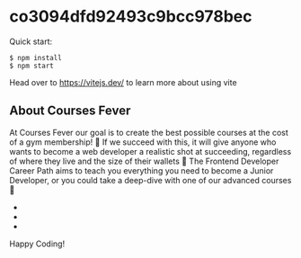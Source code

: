 # co3094dfd92493c9bcc978bec

Quick start:

```
$ npm install
$ npm start
````

Head over to https://vitejs.dev/ to learn more about using vite
## About Courses Fever

At Courses Fever our goal is to create the best possible courses at the cost of a gym membership! 💜
If we succeed with this, it will give anyone who wants to become a web developer a realistic shot at succeeding, regardless of where they live and the size of their wallets 🎉
The Frontend Developer Career Path aims to teach you everything you need to become a Junior Developer, or you could take a deep-dive with one of our advanced courses 🚀

- 
- 
- 

Happy Coding!
